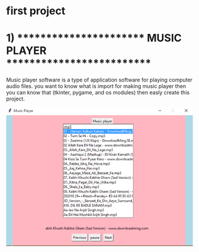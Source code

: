 #  first project
#   1)    **********************  MUSIC PLAYER *************************

Music player software is a type of application software for playing computer audio files. you want to know what is import for making music player then you can know that (tkinter, pygame, and os modules) then easly create this project.



![](images/musicPlayer.PNG)


